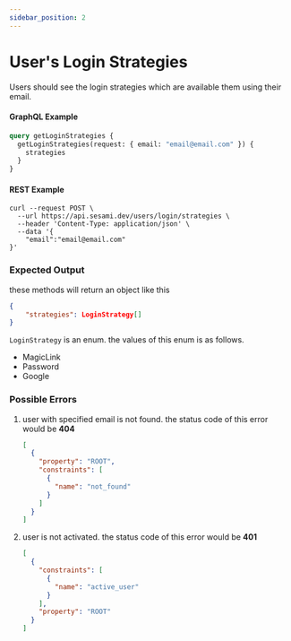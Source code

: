 ```yaml
---
sidebar_position: 2
---
```


# User's Login Strategies

Users should see the login strategies which are available them using their email.

#### GraphQL Example

```graphql
query getLoginStrategies {
  getLoginStrategies(request: { email: "email@email.com" }) {
    strategies
  }
}
```

#### REST Example

```curl
curl --request POST \
  --url https://api.sesami.dev/users/login/strategies \
  --header 'Content-Type: application/json' \
  --data '{
	"email":"email@email.com"
}'
```

### Expected Output

these methods will return an object like this

```json
{
    "strategies": LoginStrategy[]
}
```

`LoginStrategy` is an enum. the values of this enum is as follows.

- MagicLink
- Password
- Google

### Possible Errors

1. user with specified email is not found. the status code of this error would be **404**
   ```json
   [
     {
       "property": "ROOT",
       "constraints": [
         {
           "name": "not_found"
         }
       ]
     }
   ]
   ```
2. user is not activated. the status code of this error would be **401**
   ```json
   [
     {
       "constraints": [
         {
           "name": "active_user"
         }
       ],
       "property": "ROOT"
     }
   ]
   ```
